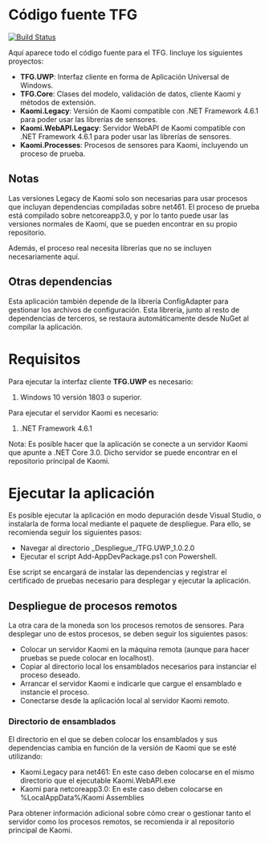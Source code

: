 # Código fuente TFG
[![Build Status](https://carlubian.visualstudio.com/TFG/_apis/build/status/Build%20TFG?branchName=master)](https://carlubian.visualstudio.com/TFG/_build/latest?definitionId=23&branchName=master)

Aquí aparece todo el código fuente para el TFG. Iincluye los siguientes proyectos:

* <strong>TFG.UWP</strong>: Interfaz cliente en forma de Aplicación Universal de Windows.
* <strong>TFG.Core</strong>: Clases del modelo, validación de datos, cliente Kaomi y métodos de extensión.
* <strong>Kaomi.Legacy</strong>: Versión de Kaomi compatible con .NET Framework 4.6.1 para poder usar las librerías de sensores.
* <strong>Kaomi.WebAPI.Legacy</strong>: Servidor WebAPI de Kaomi compatible con .NET Framework 4.6.1 para poder usar las librerías de sensores.
* <strong>Kaomi.Processes</strong>: Procesos de sensores para Kaomi, incluyendo un proceso de prueba.

## Notas
Las versiones Legacy de Kaomi solo son necesarias para usar procesos que incluyan dependencias compiladas sobre net461. El proceso de prueba está compilado sobre netcoreapp3.0, y por lo tanto puede usar las versiones normales de Kaomi, que se pueden encontrar en su propio repositorio.

Además, el proceso real necesita librerías que no se incluyen necesariamente aquí.

## Otras dependencias
Esta aplicación también depende de la librería ConfigAdapter para gestionar los archivos de configuración. Esta librería, junto al resto de dependencias de terceros, se restaura automáticamente desde NuGet al compilar la aplicación.

# Requisitos
Para ejecutar la interfaz cliente <strong>TFG.UWP</strong> es necesario:
1.	Windows 10 versión 1803 o superior.

Para ejecutar el servidor Kaomi es necesario:
1. .NET Framework 4.6.1

Nota: Es posible hacer que la aplicación se conecte a un servidor Kaomi que apunte a .NET Core 3.0. Dicho servidor se puede encontrar en el repositorio principal de Kaomi.

# Ejecutar la aplicación
Es posible ejecutar la aplicación en modo depuración desde Visual Studio, o instalarla de forma local mediante el paquete de despliegue. Para ello, se recomienda seguir los siguientes pasos:
* Navegar al directorio \_Despliegue\_/TFG.UWP_1.0.2.0
* Ejecutar el script Add-AppDevPackage.ps1 con Powershell.

Ese script se encargará de instalar las dependencias y registrar el certificado de pruebas necesario para desplegar y ejecutar la aplicación.

## Despliegue de procesos remotos
La otra cara de la moneda son los procesos remotos de sensores. Para desplegar uno de estos procesos, se deben seguir los siguientes pasos:
* Colocar un servidor Kaomi en la máquina remota (aunque para hacer pruebas se puede colocar en localhost).
* Copiar al directorio local los ensamblados necesarios para instanciar el proceso deseado.
* Arrancar el servidor Kaomi e indicarle que cargue el ensamblado e instancie el proceso.
* Conectarse desde la aplicación local al servidor Kaomi remoto.

### Directorio de ensamblados
El directorio en el que se deben colocar los ensamblados y sus dependencias cambia en función de la versión de Kaomi que se esté utilizando:

* Kaomi.Legacy para net461: En este caso deben colocarse en el mismo directorio que el ejecutable Kaomi.WebAPI.exe
* Kaomi para netcoreapp3.0: En este caso deben colocarse en %LocalAppData%/Kaomi Assemblies

Para obtener información adicional sobre cómo crear o gestionar tanto el servidor como los procesos remotos, se recomienda ir al repositorio principal de Kaomi.
